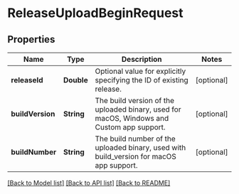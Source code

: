 # ReleaseUploadBeginRequest

## Properties
Name | Type | Description | Notes
------------ | ------------- | ------------- | -------------
**releaseId** | **Double** | Optional value for explicitly specifying the ID of existing release. | [optional] 
**buildVersion** | **String** | The build version of the uploaded binary, used for macOS, Windows and Custom app support. | [optional] 
**buildNumber** | **String** | The build number of the uploaded binary, used with build_version for macOS app support. | [optional] 

[[Back to Model list]](../README.md#documentation-for-models) [[Back to API list]](../README.md#documentation-for-api-endpoints) [[Back to README]](../README.md)


